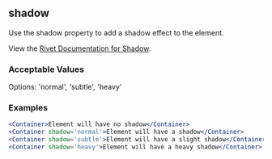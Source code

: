 ## shadow
Use the shadow property to add a shadow effect to the element.

View the [Rivet Documentation for Shadow](https://rivet.iu.edu/utilities/shadow/).

### Acceptable Values

Options: 'normal', 'subtle', 'heavy'

### Examples
```jsx
<Container>Element will have no shadow</Container>
<Container shadow='normal'>Element will have a shadow</Container>
<Container shadow='subtle'>Element will have a slight shadow</Container>
<Container shadow='heavy'>Element will have a heavy shadow</Container>
```